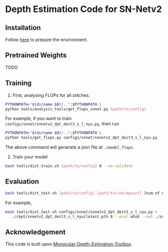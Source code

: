 # Depth Estimation Code for SN-Netv2

## Installation

Follow [here](https://github.com/zhyever/Monocular-Depth-Estimation-Toolbox/blob/main/docs/get_started.md#installation) to prepare the environment.



## Pretrained Weights

TODO


## Training

1. First, analysing FLOPs for all stitches.

```bash
PYTHONPATH="$(dirname $0)/..":$PYTHONPATH \
python tools/analysis_tools/get_flops_snnet.py [path/to/config]
```

For example, if you want to train `configs/snnet/snnetv2_dpt_deit3_s_l_nyu.py`, then run

```bash
PYTHONPATH="$(dirname $0)/..":$PYTHONPATH \
python tools/get_flops.py configs/snnet/snnetv2_dpt_deit3_s_l_nyu.py
```

The above command will generate a json file at `./model_flops`.



2. Train your model

```bash
bash tools/dist_train.sh [path/to/config] 8 --no-validate
```



## Evaluation

```bash
bash tools/dist_test.sh [path/to/config] [path/to/checkpoint] [num of GPUs] --eval mIoU --out [json_output_file]
```

For example,

```bash
bash tools/dist_test.sh configs/snnet/snnetv2_dpt_deit3_s_l_nyu.py \
   ./ckpt/snnetv2_dpt_deit3_s_l_nyu/latest.pth 8 --eval mIoU --out ./snnetv2_dpt_deit3_s_l_nyu.json
```


## Acknowledgement

This code is built upon [Monocular-Depth-Estimation-Toolbox](https://github.com/zhyever/Monocular-Depth-Estimation-Toolbox).
